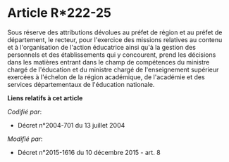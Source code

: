 # Article R*222-25

Sous réserve des attributions dévolues au préfet de région et au préfet de département, le recteur, pour l'exercice des
missions relatives au contenu et à l'organisation de l'action éducatrice ainsi qu'à la gestion des personnels et des
établissements qui y concourent, prend les décisions dans les matières entrant dans le champ de compétences du ministre
chargé de l'éducation et du ministre chargé de l'enseignement supérieur exercées à l'échelon de la région académique, de
l'académie et des services départementaux de l'éducation nationale.

**Liens relatifs à cet article**

_Codifié par_:

  - Décret n°2004-701 du 13 juillet 2004

_Modifié par_:

  - Décret n°2015-1616 du 10 décembre 2015 - art. 8
